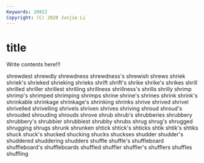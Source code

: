 ```yaml
---
Keywords: 20822
Copyright: (C) 2020 Junjie Li
---
```


# title

Write contents here!!!
 
shrewdest 
shrewdly 
shrewdness 
shrewdness's
shrewish 
shrews 
shriek 
shriek's 
shrieked 
shrieking 
shrieks 
shrift 
shrift's 
shrike
shrike's 
shrikes 
shrill 
shrilled 
shriller 
shrillest 
shrilling 
shrillness 
shrillness's 
shrills
shrilly 
shrimp 
shrimp's 
shrimped 
shrimping 
shrimps 
shrine 
shrine's 
shrines 
shrink
shrink's 
shrinkable 
shrinkage 
shrinkage's 
shrinking 
shrinks 
shrive 
shrived 
shrivel 
shrivelled
shrivelling 
shrivels 
shriven 
shrives 
shriving 
shroud 
shroud's 
shrouded 
shrouding 
shrouds
shrove 
shrub 
shrub's 
shrubberies 
shrubbery 
shrubbery's 
shrubbier 
shrubbiest 
shrubby 
shrubs
shrug 
shrug's 
shrugged 
shrugging 
shrugs 
shrunk 
shrunken 
shtick 
shtick's 
shticks
shtik 
shtik's 
shtiks 
shuck 
shuck's 
shucked 
shucking 
shucks 
shuckses 
shudder
shudder's 
shuddered 
shuddering 
shudders 
shuffle 
shuffle's 
shuffleboard 
shuffleboard's 
shuffleboards 
shuffled
shuffler 
shuffler's 
shufflers 
shuffles 
shuffling 
